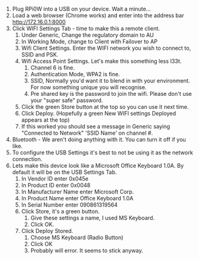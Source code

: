 1. Plug RPi0W into a USB on your device.  Wait a minute...
2. Load a web browser (Chrome works) and enter into the address bar http://172.16.0.1:8000
3. Click WIFI Settings Tab - time to make this a remote client.
    1. Under Generic, Change the regulatory domain to AU
    2. In Working Mode, change to Client with Failover to AP
    3. Wifi Client Settings.  Enter the WIFI network you wish to connect to, SSID and PSK.
    4. Wifi Access Point Settings.  Let's make this something less l33t.
        1. Channel 6 is fine.
        2. Authentication Mode, WPA2 is fine.
        3. SSID, Normally you'd want it to blend in with your environment. For now something unique you will recognise.
        4. Pre shared key is the password to join the wifi. Please don't use your "super safe" password.  
    5. Click the green Store button at the top so you can use it next time.
    6. Click Deploy. (Hopefully a green New WIFI settings Deployed appears at the top)
    7. If this worked you should see a message in Generic saying "Connected to Network" 'SSID Name' on channel #.
4. Bluetooth - We aren't doing anything with it.  You can turn it off if you like.
5. To configure the USB Settings it's best to not be using it as the network connection. 
5. Lets make this device look like a Microsoft Office Keyboard 1.0A.  By default it will be on the USB Settings Tab.
    1. In Vendor ID enter 0x045e
    2. In Product ID enter 0x0048
    3. In Manufacturer Name enter Microsoft Corp.
    4. In Product Name enter Office Keyboard 1.0A
    5. In Serial Number enter 090861319564
    6. Click Store, it's a green button.   
        1. Give these settings a name, I used MS Keyboard.  
        2. Click OK.
    7. Click Deploy Stored.
        1. Choose MS Keyboard (Radio Button)
        2. Click OK
        3. Probably will error.  It seems to stick anyway.


